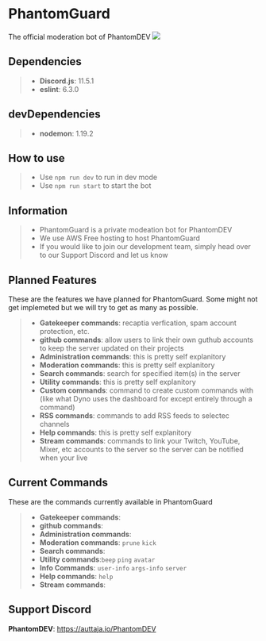 # PhantomGuard
The official moderation bot of PhantomDEV
 <img src="https://github.com/phantomdev-github/PhantomGuard/blob/master/assets/banner.PNG"> </img>

## Dependencies
>- **Discord.js**: 11.5.1
>- **eslint**: 6.3.0

## devDependencies
>- **nodemon**: 1.19.2

## How to use
>- Use `npm run dev` to run in dev mode
>- Use `npm run start` to start the bot

## Information
>- PhantomGuard is a private modeation bot for PhantomDEV
>- We use AWS Free hosting to host PhantomGuard
>- If you would like to join our development team, simply head over to our Support Discord and let us know

## Planned Features
These are the features we have planned for PhantomGuard. Some might not get implemeted but we will try to get as many as possible.
>- **Gatekeeper commands**: recaptia verfication, spam account protection, etc.
>- **github commands**: allow users to link their own guthub accounts to keep the server updated on their projects
>- **Administration commands**: this is pretty self explanitory
>- **Moderation commands**: this is pretty self explanitory
>- **Search commands**: search for specified item(s) in the server
>- **Utility commands**: this is pretty self explanitory
>- **Custom commands**: command to create custom commands with (like what Dyno uses the dashboard for except entirely through a command)
>- **RSS commands**: commands to add RSS feeds to selectec channels
>- **Help commands**: this is pretty self explanitory
>- **Stream commands**: commands to link your Twitch, YouTube, Mixer, etc accounts to the server so the server can be notified when your live

## Current Commands
These are the commands currently available in PhantomGuard
>- **Gatekeeper commands**: 
>- **github commands**:
>- **Administration commands**: 
>- **Moderation commands**: `prune` `kick` 
>- **Search commands**:
>- **Utility commands**:`beep` `ping` `avatar` 
>- **Info Commands**: `user-info` `args-info` `server`
>- **Help commands**: `help` 
>- **Stream commands**:

## Support Discord
**PhantomDEV**: https://auttaja.io/PhantomDEV
